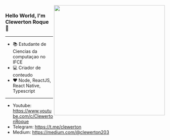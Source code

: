 
<img align="right" src="https://raw.githubusercontent.com/MicaelliMedeiros/micaellimedeiros/master/image/computer-illustration.png" width="350"/>

### Hello World, I'm Clewerton Roque 🤯  
--- 

- 📚 Estudante de Ciencias da computaçao no IFCE
- 💻 Criador de conteudo
- ❤️ Node, ReactJS, React Native, Typescript
---

- Youtube: https://www.youtube.com/c/ClewertonRoque
- Telegram: https://t.me/clewerton
- Medium: https://medium.com/@clewerton203

<!--
**clewertonx1/clewertonx1** is a ✨ _special_ ✨ repository because its `README.md` (this file) appears on your GitHub profile.

Here are some ideas to get you started:

- 🔭 I’m currently working on ...
- 🌱 I’m currently learning ...
- 👯 I’m looking to collaborate on ...
- 🤔 I’m looking for help with ...
- 💬 Ask me about ...
- 📫 How to reach me: ...
- 😄 Pronouns: ...
- ⚡ Fun fact: ...
-->
